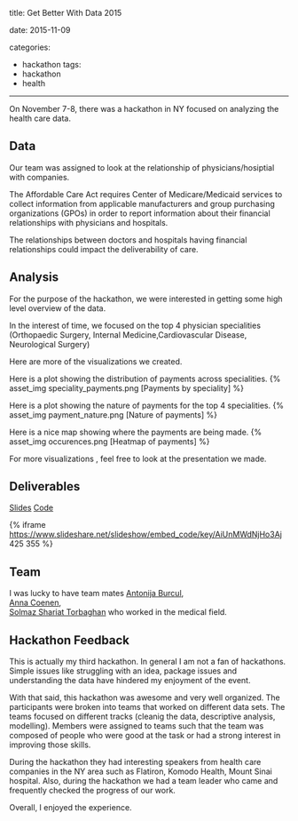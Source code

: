 title: Get Better With Data 2015

date: 2015-11-09

categories:
- hackathon
tags:
- hackathon
- health

---

On November 7-8, there was a hackathon in NY focused on analyzing the health care data.

<!-- more -->

Data
----

Our team was assigned to look at the relationship of physicians/hosiptial with companies.

The Affordable Care Act requires Center of Medicare/Medicaid services to collect information from applicable manufacturers and group purchasing organizations (GPOs) in order to report information about their financial relationships with physicians and hospitals.

The relationships between doctors and hospitals having financial relationships could impact the deliverability of care.


Analysis
-------
For the purpose of the hackathon, we were interested in getting some high level overview of the data.

In the interest of time, we focused on the top 4 physician specialities (Orthopaedic Surgery,  Internal Medicine,Cardiovascular Disease,  Neurological Surgery)

Here are more of the visualizations we created.

Here is a plot showing the distribution of payments across specialities.
{% asset_img  speciality_payments.png [Payments by speciality] %}

Here is a plot showing the nature of payments for the top 4 specialities.
{% asset_img  payment_nature.png [Nature of payments] %}

Here is a nice map showing where the payments are being made.
{% asset_img  occurences.png [Heatmap of payments] %}

For more visualizations , feel free to look at the presentation we made.

Deliverables
--------
[Slides](http://www.slideshare.net/nidhinpattaniyil/cms-open-payment-hackathon)
[Code](https://github.com/npatta01/get-better-with-data-open-payment/)

{% iframe https://www.slideshare.net/slideshow/embed_code/key/AiUnMWdNjHo3Aj 425 355 %}


Team
------
I was lucky to have team mates [Antonija Burcul](https://www.linkedin.com/in/antonijaburcul),  
[Anna Coenen](http://gureckislab.org/blog/?author=16),    
[Solmaz Shariat Torbaghan](https://www.linkedin.com/in/sshariat)   who worked in the medical field.

Hackathon Feedback
-------
This is actually my third hackathon. In general I am not a fan of hackathons. Simple issues like struggling with an idea, package issues and understanding the data have hindered my enjoyment of the event.

With that said, this hackathon was awesome and very well organized. The participants were broken into teams that worked on different data sets. The teams focused on different tracks (cleanig the data, descriptive analysis, modelling). Members were assigned to teams such that the team was composed of people who were good at the task or had a strong interest in improving those skills.

During the hackathon they had interesting speakers from health care companies in the NY area such as Flatiron, Komodo Health, Mount Sinai hospital.
Also, during the hackathon we had a team leader who came and frequently checked the progress of our work.

Overall, I enjoyed the experience.
